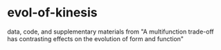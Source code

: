 # evol-of-kinesis
data, code, and supplementary materials from "A multifunction trade-off has contrasting effects on the evolution of form and function"
